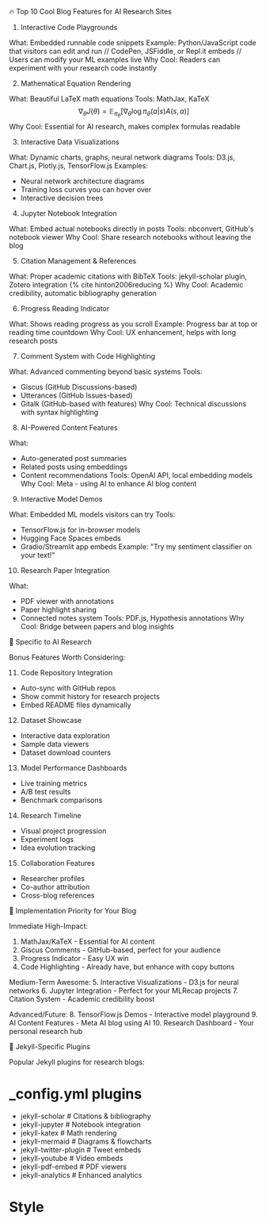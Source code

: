   🔥 Top 10 Cool Blog Features for AI Research Sites

  1. Interactive Code Playgrounds

  What: Embedded runnable code snippets
  Example: Python/JavaScript code that visitors can edit and run
  // CodePen, JSFiddle, or Repl.it embeds
  // Users can modify your ML examples live
  Why Cool: Readers can experiment with your research code instantly

  2. Mathematical Equation Rendering

  What: Beautiful LaTeX math equations
  Tools: MathJax, KaTeX
  $$\nabla_\theta J(\theta) = \mathbb{E}_{\pi_\theta}[\nabla_\theta \log \pi_\theta(a|s) A(s,a)]$$
  Why Cool: Essential for AI research, makes complex formulas readable

  3. Interactive Data Visualizations

  What: Dynamic charts, graphs, neural network diagrams
  Tools: D3.js, Chart.js, Plotly.js, TensorFlow.js
  Examples:
  - Neural network architecture diagrams
  - Training loss curves you can hover over
  - Interactive decision trees

  4. Jupyter Notebook Integration

  What: Embed actual notebooks directly in posts
  Tools: nbconvert, GitHub's notebook viewer
  Why Cool: Share research notebooks without leaving the blog

  5. Citation Management & References

  What: Proper academic citations with BibTeX
  Tools: jekyll-scholar plugin, Zotero integration
  {% cite hinton2006reducing %}
  Why Cool: Academic credibility, automatic bibliography generation

  6. Progress Reading Indicator

  What: Shows reading progress as you scroll
  Example: Progress bar at top or reading time countdown
  Why Cool: UX enhancement, helps with long research posts

  7. Comment System with Code Highlighting

  What: Advanced commenting beyond basic systems
  Tools:
  - Giscus (GitHub Discussions-based)
  - Utterances (GitHub Issues-based)
  - Gitalk (GitHub-based with features)
  Why Cool: Technical discussions with syntax highlighting

  8. AI-Powered Content Features

  What:
  - Auto-generated post summaries
  - Related posts using embeddings
  - Content recommendations
  Tools: OpenAI API, local embedding models
  Why Cool: Meta - using AI to enhance AI blog content

  9. Interactive Model Demos

  What: Embedded ML models visitors can try
  Tools:
  - TensorFlow.js for in-browser models
  - Hugging Face Spaces embeds
  - Gradio/Streamlit app embeds
  Example: "Try my sentiment classifier on your text!"

  10. Research Paper Integration

  What:
  - PDF viewer with annotations
  - Paper highlight sharing
  - Connected notes system
  Tools: PDF.js, Hypothesis annotations
  Why Cool: Bridge between papers and blog insights

  🎯 Specific to AI Research

  Bonus Features Worth Considering:

  11. Code Repository Integration
  - Auto-sync with GitHub repos
  - Show commit history for research projects
  - Embed README files dynamically

  12. Dataset Showcase
  - Interactive data exploration
  - Sample data viewers
  - Dataset download counters

  13. Model Performance Dashboards
  - Live training metrics
  - A/B test results
  - Benchmark comparisons

  14. Research Timeline
  - Visual project progression
  - Experiment logs
  - Idea evolution tracking

  15. Collaboration Features
  - Researcher profiles
  - Co-author attribution
  - Cross-blog references

  🚀 Implementation Priority for Your Blog

  Immediate High-Impact:
  1. MathJax/KaTeX - Essential for AI content
  2. Giscus Comments - GitHub-based, perfect for your audience
  3. Progress Indicator - Easy UX win
  4. Code Highlighting - Already have, but enhance with copy buttons

  Medium-Term Awesome:
  5. Interactive Visualizations - D3.js for neural networks
  6. Jupyter Integration - Perfect for your MLRecap projects
  7. Citation System - Academic credibility boost

  Advanced/Future:
  8. TensorFlow.js Demos - Interactive model playground
  9. AI Content Features - Meta AI blog using AI
  10. Research Dashboard - Your personal research hub

  🔧 Jekyll-Specific Plugins

  Popular Jekyll plugins for research blogs:
  # _config.yml plugins
  - jekyll-scholar      # Citations & bibliography
  - jekyll-jupyter      # Notebook integration
  - jekyll-katex        # Math rendering
  - jekyll-mermaid      # Diagrams & flowcharts
  - jekyll-twitter-plugin # Tweet embeds
  - jekyll-youtube      # Video embeds
  - jekyll-pdf-embed    # PDF viewers
  - jekyll-analytics    # Enhanced analytics


# Style

